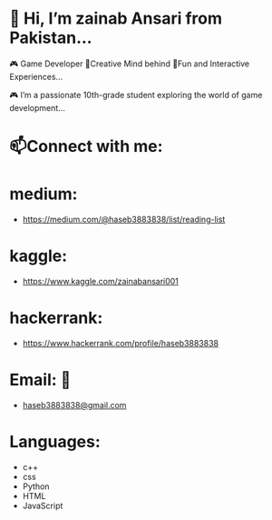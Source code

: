 # 👋 Hi, I’m zainab Ansari from Pakistan...

🎮 Game Developer 🌟Creative Mind behind 👾Fun and Interactive Experiences...

🎮 I’m a passionate 10th-grade student exploring the world of game development...
 
# 📫Connect with me:
# medium:
- https://medium.com/@haseb3883838/list/reading-list
# kaggle:
- https://www.kaggle.com/zainabansari001
# hackerrank:
- https://www.hackerrank.com/profile/haseb3883838
# Email: 📧
- haseb3883838@gmail.com

# Languages:
- c++
- css
- Python
- HTML
- JavaScript
